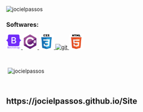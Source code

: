 <p align="left"> <img src="https://komarev.com/ghpvc/?username=jocielpassos&label=Profile%20views&color=0e75b6&style=flat" alt="jocielpassos" /> </p>



</p>

<h3 align="left">Softwares:</h3>



<p align="left"> <a/> </a> <a href="https://getbootstrap.com" target="_blank" rel="noreferrer"> <img src="https://raw.githubusercontent.com/devicons/devicon/master/icons/bootstrap/bootstrap-plain-wordmark.svg" alt="bootstrap" width="40" height="40"/> </a> <a href="https://www.w3schools.com/cs/" target="_blank" rel="noreferrer"> <img src="https://raw.githubusercontent.com/devicons/devicon/master/icons/csharp/csharp-original.svg" alt="csharp" width="40" height="40"/> </a> <a href="https://www.w3schools.com/css/" target="_blank" rel="noreferrer"> <img src="https://raw.githubusercontent.com/devicons/devicon/master/icons/css3/css3-original-wordmark.svg" alt="css3" width="40" height="40"/> </a> <a href="https://git-scm.com/" target="_blank" rel="noreferrer"> <img src="https://www.vectorlogo.zone/logos/git-scm/git-scm-icon.svg" alt="git" width="40" height="40"/> </a> <a href="https://www.w3.org/html/" target="_blank" rel="noreferrer"> <img src="https://raw.githubusercontent.com/devicons/devicon/master/icons/html5/html5-original-wordmark.svg" alt="html5" width="40" height="40"/> </a> </p><br>



<p>&nbsp;<img align="center" src="https://github-readme-stats.vercel.app/api?username=jocielpassos&show_icons=true&locale=en&theme=dark" alt="jocielpassos" /></p><br>

<h2 Visite meu Site - </h2> https://jocielpassos.github.io/Site



